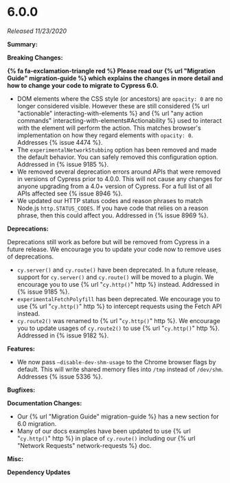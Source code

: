 # 6.0.0

*Released 11/23/2020*

**Summary:**

**Breaking Changes:**

**{% fa fa-exclamation-triangle red %} Please read our {% url "Migration Guide" migration-guide %} which explains the changes in more detail and how to change your code to migrate to Cypress 6.0.**

- DOM elements where the CSS style (or ancestors) are `opacity: 0` are no longer considered visible. However these are still considered {% url "actionable" interacting-with-elements %} and {% url "any action commands"  interacting-with-elements#Actionability %} used to interact with the element will perform the action. This matches browser's implementation on how they regard elements with `opacity: 0`. Addresses {% issue 4474 %}.
- The `experimentalNetworkStubbing` option has been removed and made the default behavior. You can safely removed this configuration option. Addressed in {% issue 9185 %}.
- We removed several deprecation errors around APIs that were removed in versions of Cypress prior to 4.0.0. This will not cause any changes for anyone upgrading from a 4.0+ version of Cypress. For a full list of all APIs affected see {% issue 8946 %}.
- We updated our HTTP status codes and reason phrases to match Node.js `http.STATUS_CODES`. If you have code that relies on a reason phrase, then this could affect you. Addressed in {% issue 8969 %}.

**Deprecations:**

Deprecations still work as before but will be removed from Cypress in a future release. We encourage you to update your code now to remove uses of deprecations.

- `cy.server()` and `cy.route()` have been deprecated. In a future release, support for `cy.server()` and `cy.route()` will be moved to a plugin. We encourage you to use {% url "`cy.http()`" http %} instead. Addressed in {% issue 9185 %}.
- `experimentalFetchPolyfill` has been deprecated. We encourage you to use {% url "`cy.http()`" http %} to intercept requests using the Fetch API instead.
- `cy.route2()` was renamed to {% url "`cy.http()`" http %}. We encourage you to update usages of `cy.route2()` to use {% url "`cy.http()`" http %}. Addressed in {% issue 9182 %}.

**Features:**

- We now pass `—disable-dev-shm-usage` to the Chrome browser flags by default. This will write shared memory files into `/tmp` instead of `/dev/shm`. Addresses {% issue 5336 %}.

**Bugfixes:**

**Documentation Changes:**

- Our {% url "Migration Guide" migration-guide %} has a new section for 6.0 migration.
- Many of our docs examples have been updated to use {% url "`cy.http()`" http %} in place of `cy.route()` including our {% url "Network Requests" network-requests %} doc.

**Misc:**

**Dependency Updates**
